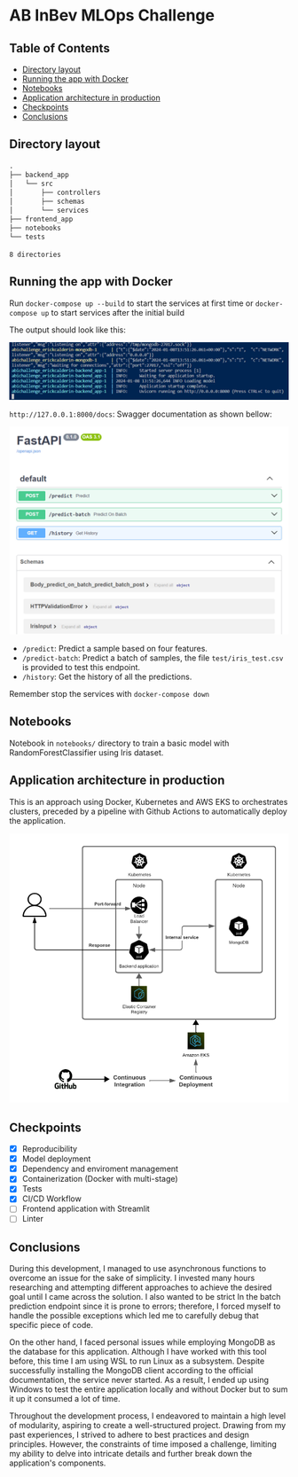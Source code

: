 # AB InBev MLOps Challenge

## Table of Contents

<!--ts-->
* [Directory layout](#directory-layout)
* [Running the app with Docker](#running-the-app-with-docker)
* [Notebooks](#notebooks)
* [Application architecture in production](#application-architecture-in-production)
* [Checkpoints](#checkpoints)
* [Conclusions](#conclusions)
<!--te-->

## Directory layout

```
.
├── backend_app
│   └── src
│       ├── controllers
│       ├── schemas
│       └── services
├── frontend_app
├── notebooks
└── tests

8 directories

```

## Running the app with Docker

Run `docker-compose up --build` to start the services at first time or `docker-compose up` to start services after the initial build

The output should look like this:

![Alt text](./images/docker_output.png)

`http://127.0.0.1:8000/docs`: Swagger documentation as shown bellow:

![Alt text](./images/swagger.png)

* `/predict`: Predict a sample based on four features.
* `/predict-batch`: Predict a batch of samples, the file `test/iris_test.csv` is provided to test this endpoint.
* `/history`: Get the history of all the predictions.

Remember stop the services with `docker-compose down`

## Notebooks

Notebook in `notebooks/` directory to train a basic model with RandomForestClassifier using Iris dataset.

## Application architecture in production

This is an approach using Docker, Kubernetes and AWS EKS to orchestrates clusters, preceded by a pipeline with Github Actions to automatically deploy the application.

![Alt text](./images/architecture.png)

## Checkpoints

- [x] Reproducibility
- [x] Model deployment
- [x] Dependency and enviroment management
- [x] Containerization (Docker with multi-stage)
- [x] Tests
- [X] CI/CD Workflow
- [ ] Frontend application with Streamlit
- [ ] Linter

## Conclusions

During this development, I managed to use asynchronous functions to overcome an issue for the sake of simplicity. I invested many hours researching and attempting different approaches to achieve the desired goal until I came across the solution. I also wanted to be strict In the batch prediction endpoint since it is prone to errors; therefore, I forced myself to handle the possible exceptions which led me to carefully debug that specific piece of code.

On the other hand, I faced personal issues while employing MongoDB as the database for this application. Although I have worked with this tool before, this time I am using WSL to run Linux as a subsystem. Despite successfully installing the MongoDB client according to the official documentation, the service never started. As a result, I ended up using Windows to test the entire application locally and without Docker but to sum it up it consumed a lot of time.

Throughout the development process, I endeavored to maintain a high level of modularity, aspiring to create a well-structured project. Drawing from my past experiences, I strived to adhere to best practices and design principles. However, the constraints of time imposed a challenge, limiting my ability to delve into intricate details and further break down the application's components.

